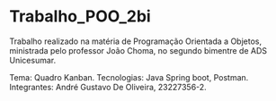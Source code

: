 # Trabalho_POO_2bi

Trabalho realizado na matéria de Programação Orientada a Objetos, ministrada pelo professor João Choma, no segundo bimentre de ADS Unicesumar.

Tema: Quadro Kanban.
Tecnologias: Java Spring boot, Postman.
Integrantes: André Gustavo De Oliveira, 23227356-2.
